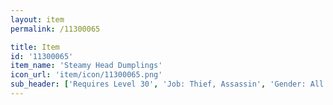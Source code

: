 ```yaml
---
layout: item
permalink: /11300065

title: Item
id: '11300065'
item_name: 'Steamy Head Dumplings'
icon_url: 'item/icon/11300065.png'
sub_header: ['Requires Level 30', 'Job: Thief, Assassin', 'Gender: All']
---
```

